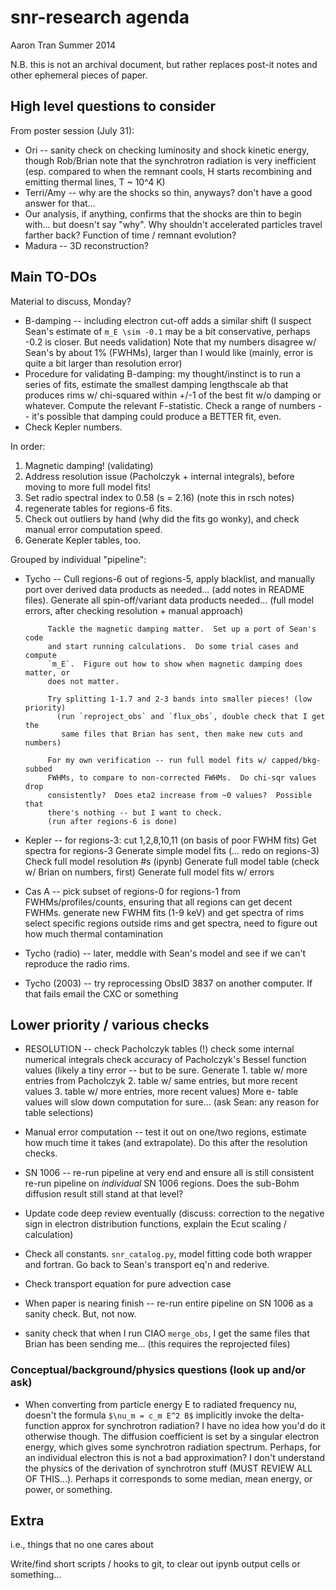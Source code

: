 snr-research agenda
===================
Aaron Tran
Summer 2014

N.B. this is not an archival document, but rather replaces post-it notes and
other ephemeral pieces of paper.

High level questions to consider
--------------------------------

From poster session (July 31):
* Ori -- sanity check on checking luminosity and shock kinetic energy, though
  Rob/Brian note that the synchrotron radiation is very inefficient (esp.
  compared to when the remnant cools, H starts recombining and emitting thermal
  lines, T ~ 10^4 K)
* Terri/Amy -- why are the shocks so thin, anyways?  don't have a good answer
  for that...
* Our analysis, if anything, confirms that the shocks are thin to begin with...
  but doesn't say "why".  Why shouldn't accelerated particles travel farther
  back?  Function of time / remnant evolution?
* Madura -- 3D reconstruction?


Main TO-DOs
-----------

Material to discuss, Monday?
* B-damping -- including electron cut-off adds a similar shift
  (I suspect Sean's estimate of `m_E \sim -0.1` may be a bit conservative,
  perhaps -0.2 is closer.  But needs validation)
  Note that my numbers disagree w/ Sean's by about 1% (FWHMs), larger than I
  would like (mainly, error is quite a bit larger than resolution error)
* Procedure for validating B-damping: my thought/instinct is to run a series of
  fits, estimate the smallest damping lengthscale ab that produces rims w/
  chi-squared within +/-1 of the best fit w/o damping or whatever.  Compute the
  relevant F-statistic.  Check a range of numbers -- it's possible that damping
  could produce a BETTER fit, even.
* Check Kepler numbers.

In order:

1. Magnetic damping! (validating)
2. Address resolution issue (Pacholczyk + internal integrals), before moving to
   more full model fits!
3. Set radio spectral index to 0.58 (s = 2.16) (note this in rsch notes)
4. regenerate tables for regions-6 fits.
5. Check out outliers by hand (why did the fits go wonky), and check manual
   error computation speed.
6. Generate Kepler tables, too.

Grouped by individual "pipeline":

* Tycho -- Cull regions-6 out of regions-5, apply blacklist, and manually port
           over derived data products as needed... (add notes in README files).
           Generate all spin-off/variant data products needed...
           (full model errors, after checking resolution + manual approach)

           Tackle the magnetic damping matter.  Set up a port of Sean's code
           and start running calculations.  Do some trial cases and compute
           `m_E`.  Figure out how to show when magnetic damping does matter, or
           does not matter.

           Try splitting 1-1.7 and 2-3 bands into smaller pieces! (low priority)
             (run `reproject_obs` and `flux_obs`, double check that I get the
              same files that Brian has sent, then make new cuts and numbers)

           For my own verification -- run full model fits w/ capped/bkg-subbed
           FWHMs, to compare to non-corrected FWHMs.  Do chi-sqr values drop
           consistently?  Does eta2 increase from ~0 values?  Possible that
           there's nothing -- but I want to check.
           (run after regions-6 is done)

* Kepler -- for regions-3: cut 1,2,8,10,11 (on basis of poor FWHM fits)
            Get spectra for regions-3
            Generate simple model fits (... redo on regions-3)
            Check full model resolution #s (ipynb)
            Generate full model table (check w/ Brian on numbers, first)
            Generate full model fits w/ errors

* Cas A -- pick subset of regions-0 for regions-1 from FWHMs/profiles/counts,
             ensuring that all regions can get decent FWHMs.
           generate new FWHM fits (1-9 keV) and get spectra of rims
           select specific regions outside rims and get spectra, need to figure
             out how much thermal contamination

* Tycho (radio) -- later, meddle with Sean's model and see if we can't
                   reproduce the radio rims.

* Tycho (2003) -- try reprocessing ObsID 3837 on another computer.  If that
                  fails email the CXC or something

Lower priority / various checks
-------------------------------

* RESOLUTION -- check Pacholczyk tables (!)
                check some internal numerical integrals
                check accuracy of Pacholczyk's Bessel function values
                (likely a tiny error -- but to be sure.  Generate
                 1. table w/ more entries from Pacholczyk
                 2. table w/ same entries, but more recent values
                 3. table w/ more entries, more recent values)
                More e- table values will slow down computation for sure...
                (ask Sean: any reason for table selections)

* Manual error computation -- test it out on one/two regions, estimate how much
  time it takes (and extrapolate).  Do this after the resolution checks.

* SN 1006 -- re-run pipeline at very end and ensure all is still consistent
             re-run pipeline on _individual_ SN 1006 regions.
             Does the sub-Bohm diffusion result still stand at that level?

* Update code deep review eventually (discuss: correction to the negative sign
  in electron distribution functions, explain the Ecut scaling / calculation)

* Check all constants.  `snr_catalog.py`, model fitting code both
  wrapper and fortran.  Go back to Sean's transport eq'n and rederive.
* Check transport equation for pure advection case

* When paper is nearing finish -- re-run entire pipeline on SN 1006 as a sanity
  check.  But, not now.

* sanity check that when I run CIAO `merge_obs`, I get the same files that
  Brian has been sending me... (this requires the reprojected files)

### Conceptual/background/physics questions (look up and/or ask)

* When converting from particle energy E to radiated frequency nu, doesn't the
  formula `$\nu_m = c_m E^2 B$` implicitly invoke the delta-function approx for
  synchrotron radiation?  I have no idea how you'd do it otherwise though.
  The diffusion coefficient is set by a singular electron energy, which gives
  some synchrotron radiation spectrum.  Perhaps, for an individual electron
  this is not a bad approximation?  I don't understand the physics of the
  derivation of synchrotron stuff (MUST REVIEW ALL OF THIS...).
  Perhaps it corresponds to some median, mean energy, or power, or something.


Extra
-----
i.e., things that no one cares about

Write/find short scripts / hooks to git, to clear out ipynb output cells or
something... 



